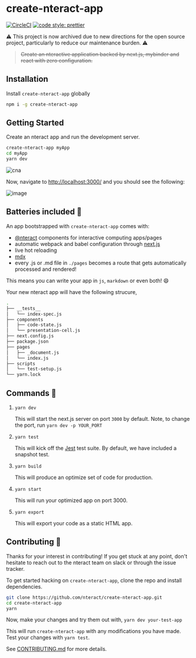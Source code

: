# create-nteract-app

[![CircleCI](https://circleci.com/gh/nteract/create-nteract-app/tree/master.svg?style=svg)](https://circleci.com/gh/nteract/create-nteract-app/tree/master) [![code style: prettier](https://img.shields.io/badge/code_style-prettier-ff69b4.svg?style=flat-square)](https://github.com/prettier/prettier)

⚠️ This project is now archived due to new directions for the open source project, particularly to reduce our maintenance burden. ⚠️

> ~~Create an nteractive application backed by next.js, mybinder and react with zero configuration.~~

## Installation

Install `create-nteract-app` globally

```bash
npm i -g create-nteract-app
```

## Getting Started

Create an nteract app and run the development server.

```bash
create-nteract-app myApp
cd myApp
yarn dev
```

![cna](https://user-images.githubusercontent.com/15242567/45272888-dd35c380-b47d-11e8-9590-b556baf04783.gif)

Now, navigate to [http://localhost:3000/](http://localhost:3000/) and you should see the following:

![image](https://user-images.githubusercontent.com/15242567/45272197-d1e09900-b479-11e8-8788-062b8659182b.png)

## Batteries included :battery:

An app bootstrapped with `create-nteract-app` comes with:

- [@nteract](https://github.com/nteract) components for interactive computing apps/pages
- automatic webpack and babel configuration through [next.js](https://nextjs.org/)
- live hot reloading
- [mdx](https://mdxjs.com/)
- every .js or .md file in `./pages` becomes a route that gets automatically processed and rendered!

This means you can write your app in `js`, `markdown` or even both! :smile:

Your new nteract app will have the following strucure,

```bash
.
├── __tests__
│   └── index-spec.js
├── components
│   ├── code-state.js
│   └── presentation-cell.js
├── next.config.js
├── package.json
├── pages
│   ├── _document.js
│   └── index.js
├── scripts
│   └── test-setup.js
└── yarn.lock
```

## Commands :robot:

1. `yarn dev`

   This will start the next.js server on port `3000` by default. Note, to change the port, run `yarn dev -p YOUR_PORT`

2. `yarn test`

   This will kick off the [Jest](https://jestjs.io/) test suite. By default, we have included a snapshot test.

3. `yarn build`

   This will produce an optimize set of code for production.

4. `yarn start`

   This will run your optimized app on port 3000.

5. `yarn export`

   This will export your code as a static HTML app.

## Contributing :tada:

Thanks for your interest in contributing! If you get stuck at any point, don't hesitate to reach out to the nteract team on slack or through the issue tracker.

To get started hacking on `create-nteract-app`, clone the repo and install dependencies.

```bash
git clone https://github.com/nteract/create-nteract-app.git
cd create-nteract-app
yarn
```

Now, make your changes and try them out with,
`yarn dev your-test-app`

This will run `create-nteract-app` with any modifications you have made. Test your changes with `yarn test`.

See [CONTRIBUTING.md](https://github.com/nteract/create-nteract-app/blob/master/CONTRIBUTING.md) for more details.
